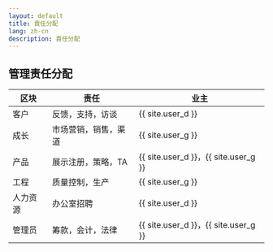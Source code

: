 ```yaml
---
layout: default
title: 責任分配
lang: zh-cn
description: 責任分配
---
```




## 管理责任分配

|区块|责任|业主|
| --- | --- | --- |
|客户|反馈，支持，访谈| {{ site.user_d }} |
|成长|市场营销，销售，渠道| {{ site.user_g }} |
|产品|展示注册，策略，TA | {{ site.user_d }}，{{ site.user_g }} |
|工程|质量控制，生产| {{ site.user_g }} |
|人力资源|办公室招聘| {{ site.user_d }} |
|管理员|筹款，会计，法律| {{ site.user_d }}，{{ site.user_g }} |

<br>

